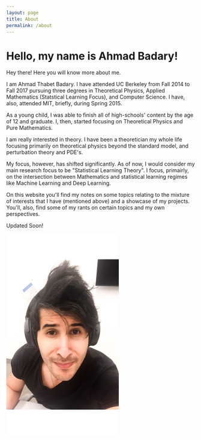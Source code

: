 ```yaml
---
layout: page
title: About
permalink: /about
---
```


# Hello, my name is Ahmad Badary!
<p class="message">
  Hey there! Here you will know more about me.
</p>
I am Ahmad Thabet Badary. I have attended UC Berkeley from Fall 2014 to Fall 2017 pursuing three degrees in Theoretical Physics, Applied Mathematics (Statstical Learning Focus), and Computer Science. I have, also, attended MIT, briefly, during Spring 2015.

As a young child, I was able to finish all of high-schools' content by the age of 12 and graduate. I, then, started focusing on Theoretical Physics and Pure Mathematics.

I am really interested in theory. I have been a theoretician my whole life focusing primarily on theoretical physics beyond the standard model, and perturbation theory and PDE's.

My focus, however, has shifted significantly. As of now, I would consider my main research focus to be "Statistical Learning Theory". I focus, primairly, on the intersection between Mathematics and statistical learning regimes like Machine Learning and Deep Learning.

On this website you'll find my notes on some topics relating to the mixture of interests that I have (mentioned above) and a showcase of my projects. You'll, also, find some of my rants on certain topics and my own perspectives.

Updated Soon!
<div> 
<img src="./main_files/AhmadBadary.jpg" alt="Ahmad Badary" style="width: 300px;"/>
</div>